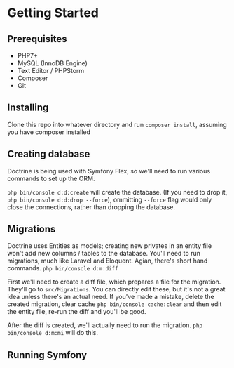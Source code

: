 
# Getting Started


## Prerequisites

- PHP7+
- MySQL (InnoDB Engine)
- Text Editor / PHPStorm
- Composer
- Git

## Installing

Clone this repo into whatever directory and run `composer install`, assuming you have composer installed 

## Creating database
Doctrine is being used with Symfony Flex, so we'll need to run various commands to set up the ORM. 

`php bin/console d:d:create` will create the database. (If you need to drop it, `php bin/console d:d:drop --force`), ommitting `--force` flag would only close the connections, rather than dropping the database. 

## Migrations
Doctrine uses Entities as models; creating new privates in an entity file won't add new columns / tables to the database. You'll need to run migrations, much like Laravel and Eloquent. Agian, there's short hand commands.  `php bin/console d:m:diff`

First we'll need to create a diff file, which prepares a file for the migration. They'll go to `src/Migrations`. You can directly edit these, but it's not a great idea unless there's an actual need. If you've made a mistake, delete the created migration, clear cache `php bin/console cache:clear` and then edit the entity file, re-run the diff and you'll be good. 

After the diff is created, we'll actually need to run the migration. `php bin/console d:m:mi` will do this. 

## Running Symfony

